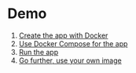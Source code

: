 # Demo

1. [Create the app with Docker](1-create.md)
2. [Use Docker Compose for the app](2-docker-compose.md)
3. [Run the app](3-run.md)
4. [Go further, use your own image](4-go-further.md)
